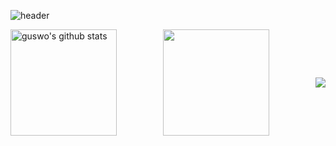 <!--
**guswo4324/guswo4324** is a ✨ _special_ ✨ repository because its `README.md` (this file) appears on your GitHub profile.

Here are some ideas to get you started:

- 🔭 I’m currently working on ...
- 🌱 I’m currently learning ...
- 👯 I’m looking to collaborate on ...
- 🤔 I’m looking for help with ...
- 💬 Ask me about ...
- 📫 How to reach me: ...
- 😄 Pronouns: ...
- ⚡ Fun fact: ...
-->



![header](https://capsule-render.vercel.app/api?type=waving&color=gradient&height=200&section=header&text=코린이&fontSize=60)

<div style="display: flex; justify-content: space-between; align-items: center; gap: 20px;">
  <!-- GitHub Stats -->
  <a href="https://github.com/guswo4324">
    <img style="height:170px;" src="https://github-readme-stats.vercel.app/api?username=guswo4324&show_icons=true&include_all_commits=true&theme=nord&hide_border=true" alt="guswo's github stats" />
  </a>

  <!-- Top Languages -->
  <a href="https://github.com/guswo4324">
    <img style="height:170px;" src="https://github-readme-stats.vercel.app/api/top-langs/?username=guswo4324&layout=compact&theme=nord&hide_border=true" />
  </a>

  <!-- Solved.ac Badge (백준 티어) -->
  <a href="https://solved.ac/guswo4324/">
    <img style="height: auto; max-height: 170px;" src="http://mazassumnida.wtf/api/v2/generate_badge?boj=guswo4324" />
  </a>
</div>
